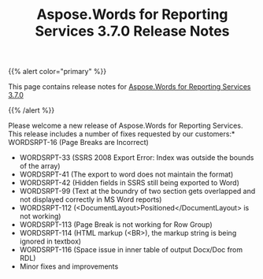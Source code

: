 ﻿---
title: Aspose.Words for Reporting Services 3.7.0 Release Notes
second_title: Aspose.Words for Reporting Services
articleTitle: Aspose.Words for Reporting Services 3.7.0 Release Notes
linktitle: Aspose.Words for Reporting Services 3.7.0 Release Notes
description: "Aspose.Words for Reporting Services 3.7.0 Release Notes – the latest updates and fixes."
type: docs
weight: 10
url: /reportingservices/aspose-words-for-reporting-services-3-7-0-release-notes/
---

{{% alert color="primary" %}}

This page contains release notes for [Aspose.Words for Reporting Services 3.7.0](https://downloads.aspose.com/words/reportingservices/new-releases/aspose.words-for-reporting-services-3.7.0/)

{{% /alert %}}

Please welcome a new release of Aspose.Words for Reporting Services. This release includes a number of fixes requested by our customers:* WORDSRPT-16 (Page Breaks are Incorrect) 

- WORDSRPT-33 (SSRS 2008 Export Error: Index was outside the bounds of the array)
- WORDSRPT-41 (The export to word does not maintain the format)
- WORDSRPT-42 (Hidden fields in SSRS still being exported to Word)
- WORDSRPT-99 (Text at the boundry of two section gets overlapped and not displayed correctly in MS Word reports)
- WORDSRPT-112 (&lt;DocumentLayout&gt;Positioned&lt;/DocumentLayout&gt; is not working)
- WORDSRPT-113 (Page Break is not working for Row Group)
- WORDSRPT-114 (HTML markup (&lt;BR&gt;), the markup string is being ignored in textbox)
- WORDSRPT-116 (Space issue in inner table of output Docx/Doc from RDL)
- Minor fixes and improvements
